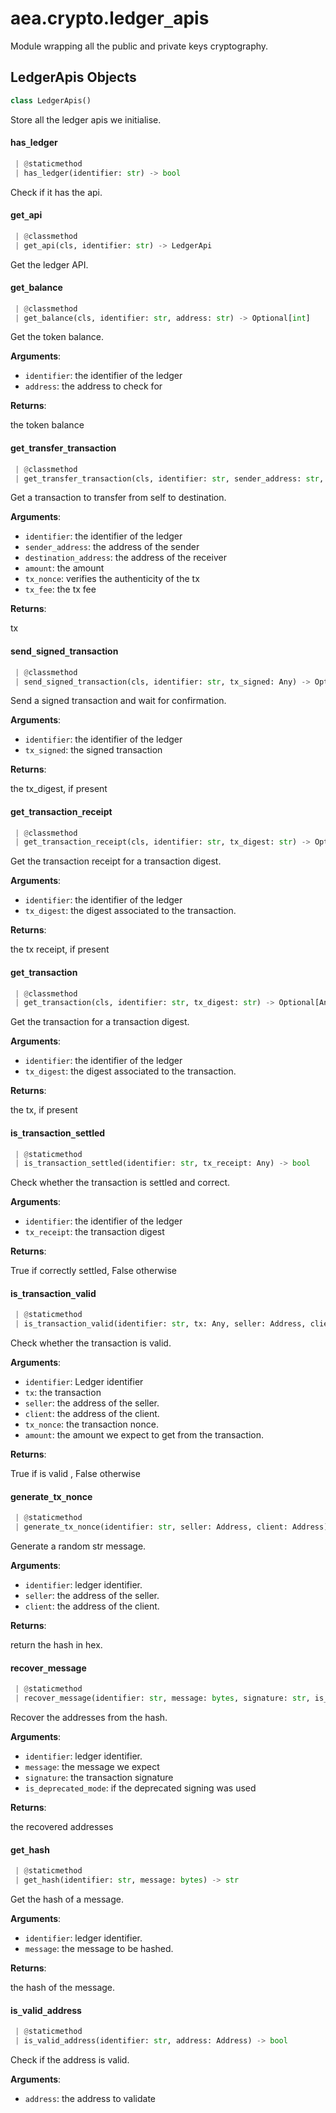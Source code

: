 <a name="aea.crypto.ledger_apis"></a>
# aea.crypto.ledger`_`apis

Module wrapping all the public and private keys cryptography.

<a name="aea.crypto.ledger_apis.LedgerApis"></a>
## LedgerApis Objects

```python
class LedgerApis()
```

Store all the ledger apis we initialise.

<a name="aea.crypto.ledger_apis.LedgerApis.has_ledger"></a>
#### has`_`ledger

```python
 | @staticmethod
 | has_ledger(identifier: str) -> bool
```

Check if it has the api.

<a name="aea.crypto.ledger_apis.LedgerApis.get_api"></a>
#### get`_`api

```python
 | @classmethod
 | get_api(cls, identifier: str) -> LedgerApi
```

Get the ledger API.

<a name="aea.crypto.ledger_apis.LedgerApis.get_balance"></a>
#### get`_`balance

```python
 | @classmethod
 | get_balance(cls, identifier: str, address: str) -> Optional[int]
```

Get the token balance.

**Arguments**:

- `identifier`: the identifier of the ledger
- `address`: the address to check for

**Returns**:

the token balance

<a name="aea.crypto.ledger_apis.LedgerApis.get_transfer_transaction"></a>
#### get`_`transfer`_`transaction

```python
 | @classmethod
 | get_transfer_transaction(cls, identifier: str, sender_address: str, destination_address: str, amount: int, tx_fee: int, tx_nonce: str, **kwargs, ,) -> Optional[Any]
```

Get a transaction to transfer from self to destination.

**Arguments**:

- `identifier`: the identifier of the ledger
- `sender_address`: the address of the sender
- `destination_address`: the address of the receiver
- `amount`: the amount
- `tx_nonce`: verifies the authenticity of the tx
- `tx_fee`: the tx fee

**Returns**:

tx

<a name="aea.crypto.ledger_apis.LedgerApis.send_signed_transaction"></a>
#### send`_`signed`_`transaction

```python
 | @classmethod
 | send_signed_transaction(cls, identifier: str, tx_signed: Any) -> Optional[str]
```

Send a signed transaction and wait for confirmation.

**Arguments**:

- `identifier`: the identifier of the ledger
- `tx_signed`: the signed transaction

**Returns**:

the tx_digest, if present

<a name="aea.crypto.ledger_apis.LedgerApis.get_transaction_receipt"></a>
#### get`_`transaction`_`receipt

```python
 | @classmethod
 | get_transaction_receipt(cls, identifier: str, tx_digest: str) -> Optional[Any]
```

Get the transaction receipt for a transaction digest.

**Arguments**:

- `identifier`: the identifier of the ledger
- `tx_digest`: the digest associated to the transaction.

**Returns**:

the tx receipt, if present

<a name="aea.crypto.ledger_apis.LedgerApis.get_transaction"></a>
#### get`_`transaction

```python
 | @classmethod
 | get_transaction(cls, identifier: str, tx_digest: str) -> Optional[Any]
```

Get the transaction for a transaction digest.

**Arguments**:

- `identifier`: the identifier of the ledger
- `tx_digest`: the digest associated to the transaction.

**Returns**:

the tx, if present

<a name="aea.crypto.ledger_apis.LedgerApis.is_transaction_settled"></a>
#### is`_`transaction`_`settled

```python
 | @staticmethod
 | is_transaction_settled(identifier: str, tx_receipt: Any) -> bool
```

Check whether the transaction is settled and correct.

**Arguments**:

- `identifier`: the identifier of the ledger
- `tx_receipt`: the transaction digest

**Returns**:

True if correctly settled, False otherwise

<a name="aea.crypto.ledger_apis.LedgerApis.is_transaction_valid"></a>
#### is`_`transaction`_`valid

```python
 | @staticmethod
 | is_transaction_valid(identifier: str, tx: Any, seller: Address, client: Address, tx_nonce: str, amount: int) -> bool
```

Check whether the transaction is valid.

**Arguments**:

- `identifier`: Ledger identifier
- `tx`: the transaction
- `seller`: the address of the seller.
- `client`: the address of the client.
- `tx_nonce`: the transaction nonce.
- `amount`: the amount we expect to get from the transaction.

**Returns**:

True if is valid , False otherwise

<a name="aea.crypto.ledger_apis.LedgerApis.generate_tx_nonce"></a>
#### generate`_`tx`_`nonce

```python
 | @staticmethod
 | generate_tx_nonce(identifier: str, seller: Address, client: Address) -> str
```

Generate a random str message.

**Arguments**:

- `identifier`: ledger identifier.
- `seller`: the address of the seller.
- `client`: the address of the client.

**Returns**:

return the hash in hex.

<a name="aea.crypto.ledger_apis.LedgerApis.recover_message"></a>
#### recover`_`message

```python
 | @staticmethod
 | recover_message(identifier: str, message: bytes, signature: str, is_deprecated_mode: bool = False) -> Tuple[Address, ...]
```

Recover the addresses from the hash.

**Arguments**:

- `identifier`: ledger identifier.
- `message`: the message we expect
- `signature`: the transaction signature
- `is_deprecated_mode`: if the deprecated signing was used

**Returns**:

the recovered addresses

<a name="aea.crypto.ledger_apis.LedgerApis.get_hash"></a>
#### get`_`hash

```python
 | @staticmethod
 | get_hash(identifier: str, message: bytes) -> str
```

Get the hash of a message.

**Arguments**:

- `identifier`: ledger identifier.
- `message`: the message to be hashed.

**Returns**:

the hash of the message.

<a name="aea.crypto.ledger_apis.LedgerApis.is_valid_address"></a>
#### is`_`valid`_`address

```python
 | @staticmethod
 | is_valid_address(identifier: str, address: Address) -> bool
```

Check if the address is valid.

**Arguments**:

- `address`: the address to validate

